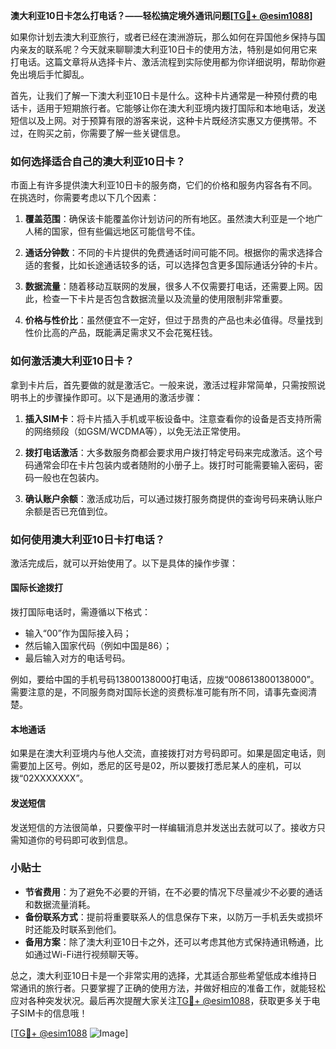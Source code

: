 **澳大利亚10日卡怎么打电话？——轻松搞定境外通讯问题[[TG💪+ @esim1088](https://t.me/s/esim1088)]**

如果你计划去澳大利亚旅行，或者已经在澳洲游玩，那么如何在异国他乡保持与国内亲友的联系呢？今天就来聊聊澳大利亚10日卡的使用方法，特别是如何用它来打电话。这篇文章将从选择卡片、激活流程到实际使用都为你详细说明，帮助你避免出境后手忙脚乱。

首先，让我们了解一下澳大利亚10日卡是什么。这种卡片通常是一种预付费的电话卡，适用于短期旅行者。它能够让你在澳大利亚境内拨打国际和本地电话，发送短信以及上网。对于预算有限的游客来说，这种卡片既经济实惠又方便携带。不过，在购买之前，你需要了解一些关键信息。

### 如何选择适合自己的澳大利亚10日卡？

市面上有许多提供澳大利亚10日卡的服务商，它们的价格和服务内容各有不同。在挑选时，你需要考虑以下几个因素：

1. **覆盖范围**：确保该卡能覆盖你计划访问的所有地区。虽然澳大利亚是一个地广人稀的国家，但有些偏远地区可能信号不佳。
   
2. **通话分钟数**：不同的卡片提供的免费通话时间可能不同。根据你的需求选择合适的套餐，比如长途通话较多的话，可以选择包含更多国际通话分钟的卡片。

3. **数据流量**：随着移动互联网的发展，很多人不仅需要打电话，还需要上网。因此，检查一下卡片是否包含数据流量以及流量的使用限制非常重要。

4. **价格与性价比**：虽然便宜不一定好，但过于昂贵的产品也未必值得。尽量找到性价比高的产品，既能满足需求又不会花冤枉钱。

### 如何激活澳大利亚10日卡？

拿到卡片后，首先要做的就是激活它。一般来说，激活过程非常简单，只需按照说明书上的步骤操作即可。以下是通用的激活步骤：

1. **插入SIM卡**：将卡片插入手机或平板设备中。注意查看你的设备是否支持所需的网络频段（如GSM/WCDMA等），以免无法正常使用。

2. **拨打电话激活**：大多数服务商都会要求用户拨打特定号码来完成激活。这个号码通常会印在卡片包装内或者随附的小册子上。拨打时可能需要输入密码，密码一般也在包装内。

3. **确认账户余额**：激活成功后，可以通过拨打服务商提供的查询号码来确认账户余额是否已充值到位。

### 如何使用澳大利亚10日卡打电话？

激活完成后，就可以开始使用了。以下是具体的操作步骤：

#### 国际长途拨打

拨打国际电话时，需遵循以下格式：
- 输入“00”作为国际接入码；
- 然后输入国家代码（例如中国是86）；
- 最后输入对方的电话号码。

例如，要给中国的手机号码13800138000打电话，应拨“008613800138000”。需要注意的是，不同服务商对国际长途的资费标准可能有所不同，请事先查阅清楚。

#### 本地通话

如果是在澳大利亚境内与他人交流，直接拨打对方号码即可。如果是固定电话，则需要加上区号。例如，悉尼的区号是02，所以要拨打悉尼某人的座机，可以拨“02XXXXXXX”。

#### 发送短信

发送短信的方法很简单，只要像平时一样编辑消息并发送出去就可以了。接收方只需知道你的号码即可收到信息。

### 小贴士

- **节省费用**：为了避免不必要的开销，在不必要的情况下尽量减少不必要的通话和数据流量消耗。
- **备份联系方式**：提前将重要联系人的信息保存下来，以防万一手机丢失或损坏时还能及时联系到他们。
- **备用方案**：除了澳大利亚10日卡之外，还可以考虑其他方式保持通讯畅通，比如通过Wi-Fi进行视频聊天等。

总之，澳大利亚10日卡是一个非常实用的选择，尤其适合那些希望低成本维持日常通讯的旅行者。只要掌握了正确的使用方法，并做好相应的准备工作，就能轻松应对各种突发状况。最后再次提醒大家关注[TG💪+ @esim1088](https://t.me/s/esim1088)，获取更多关于电子SIM卡的信息哦！

[[TG💪+ @esim1088](https://t.me/s/esim1088) ![Image](https://i.postimg.cc/4NQfJmqS/Snipaste-2025-05-13-00-14-12.png)]